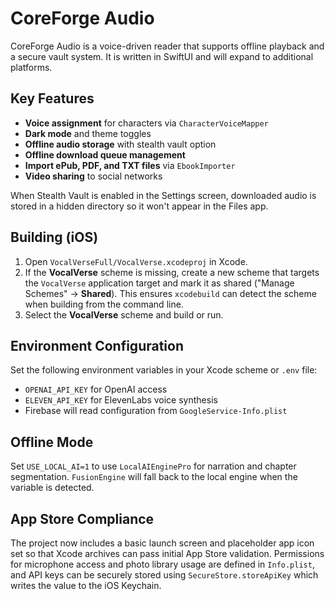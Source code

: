 # CoreForge Audio

CoreForge Audio is a voice-driven reader that supports offline playback and a secure
vault system. It is written in SwiftUI and will expand to additional platforms.

## Key Features
 - **Voice assignment** for characters via `CharacterVoiceMapper`
- **Dark mode** and theme toggles
- **Offline audio storage** with stealth vault option
- **Offline download queue management**
- **Import ePub, PDF, and TXT files** via `EbookImporter`
- **Video sharing** to social networks

When Stealth Vault is enabled in the Settings screen, downloaded audio is
stored in a hidden directory so it won't appear in the Files app.

## Building (iOS)
1. Open `VocalVerseFull/VocalVerse.xcodeproj` in Xcode.
2. If the **VocalVerse** scheme is missing, create a new scheme that targets the
   `VocalVerse` application target and mark it as shared ("Manage Schemes" ->
   **Shared**). This ensures `xcodebuild` can detect the scheme when building
   from the command line.
3. Select the **VocalVerse** scheme and build or run.

## Environment Configuration
Set the following environment variables in your Xcode scheme or `.env` file:
- `OPENAI_API_KEY` for OpenAI access
- `ELEVEN_API_KEY` for ElevenLabs voice synthesis
- Firebase will read configuration from `GoogleService-Info.plist`

## Offline Mode
Set `USE_LOCAL_AI=1` to use `LocalAIEnginePro` for narration and chapter
segmentation. `FusionEngine` will fall back to the local engine when the
variable is detected.

## App Store Compliance
The project now includes a basic launch screen and placeholder app icon set so
that Xcode archives can pass initial App Store validation. Permissions for
microphone access and photo library usage are defined in `Info.plist`, and API
keys can be securely stored using `SecureStore.storeApiKey` which writes the
value to the iOS Keychain.

